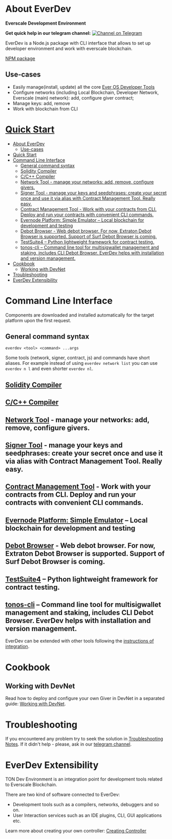 # About EverDev

**Everscale Development Environment**

**Get quick help in our telegram channel:**
[![Channel on Telegram](https://img.shields.io/badge/chat-on%20telegram-9cf.svg)](https://t.me/ever\_sdk)

EverDev is a Node.js package with CLI interface that allows to set up developer environment and work with everscale blockchain. 

[NPM package](https://www.npmjs.com/package/everdev)

## Use-cases

* Easily manage(install, update) all the core [Ever OS Developer Tools](https://everos.dev)
* Configure networks (including Local Blockchain, Developer Network, Everscale (main) network): add, configure giver contract;
* Manage keys: add, remove
* Work with blockchain from CLI
  
# [Quick Start](docs/guides/quick-start.md)

- [About EverDev](#about-everdev)
  - [Use-cases](#use-cases)
- [Quick Start](#quick-start)
- [Command Line Interface](#command-line-interface)
  - [General command syntax](#general-command-syntax)
  - [Solidity Compiler](#solidity-compiler)
  - [C/C++ Compiler](#cc-compiler)
  - [Network Tool - manage your networks: add, remove, configure givers.](#network-tool---manage-your-networks-add-remove-configure-givers)
  - [Signer Tool - manage your keys and seedphrases: create your secret once and use it via alias with Contract Management Tool. Really easy.](#signer-tool---manage-your-keys-and-seedphrases-create-your-secret-once-and-use-it-via-alias-with-contract-management-tool-really-easy)
  - [Contract Management Tool - Work with your contracts from CLI. Deploy and run your contracts with convenient CLI commands.](#contract-management-tool---work-with-your-contracts-from-cli-deploy-and-run-your-contracts-with-convenient-cli-commands)
  - [Evernode Platform: Simple Emulator – Local blockchain for development and testing](#evernode-platform-simple-emulator--local-blockchain-for-development-and-testing)
  - [Debot Browser - Web debot browser. For now, Extraton Debot Browser is supported. Support of Surf Debot Browser is coming.](#debot-browser---web-debot-browser-for-now-extraton-debot-browser-is-supported-support-of-surf-debot-browser-is-coming)
  - [TestSuite4 – Python lightweight framework for contract testing.](#testsuite4--python-lightweight-framework-for-contract-testing)
  - [tonos-cli – Command line tool for multisigwallet management and staking, includes CLI Debot Browser. EverDev helps with installation and version management.](#tonos-cli--command-line-tool-for-multisigwallet-management-and-staking-includes-cli-debot-browser-everdev-helps-with-installation-and-version-management)
- [Cookbook](#cookbook)
  - [Working with DevNet](#working-with-devnet)
- [Troubleshooting](#troubleshooting)
- [EverDev Extensibility](#everdev-extensibility)

# Command Line Interface

Components are downloaded and installed automatically for the target platform upon the first request.

## General command syntax

```shell
everdev <tool> <command> ...args
```

Some tools (network, signer, contract, js) and commands have short aliases. For example instead of using `everdev network list` you can use `everdev n l` and even shorter `everdev nl`.

## [Solidity Compiler](docs/command-line-interface/solidity.md)
## [C/C++ Compiler](docs/command-line-interface/c.md)
## [Network Tool](docs/command-line-interface/network-tool.md) - manage your networks: add, remove, configure givers.
## [Signer Tool](docs/command-line-interface/signer-tool.md) - manage your keys and seedphrases: create your secret once and use it via alias with Contract Management Tool. Really easy.
##  [Contract Management Tool](docs/command-line-interface/contract-management.md) - Work with your contracts from CLI. Deploy and run your contracts with convenient CLI commands.

## [Evernode Platform: Simple Emulator](docs/command-line-interface/evernode-platform-startup-edition-se.md) – Local blockchain for development and testing
## [Debot Browser](docs/command-line-interface/debrowser.md) - Web debot browser. For now, Extraton Debot Browser is supported. Support of Surf Debot Browser is coming.
## [TestSuite4](docs/command-line-interface/testsuite4.md) – Python lightweight framework for contract testing.
## [tonos-cli](https://github.com/tonlabs/tonos-cli) – Command line tool for multisigwallet management and staking, includes CLI Debot Browser. EverDev helps with installation and version management.

EverDev can be extended with other tools following the [instructions of integration](#everdev-extensibility).


# Cookbook
## Working with DevNet

Read how to deploy and configure your own Giver in DevNet in a separated guide: [Working with DevNet](docs/guides/work-with-devnet.md).

# Troubleshooting

If you encountered any problem try to seek the solution in [Troubleshooting Notes](docs/troubleshooting.md). If it didn't help - please, ask in our [telegram channel](https://t.me/ever\_sdk).

# EverDev Extensibility

TON Dev Environment is an integration point for development tools related to Everscale Blockchain.

There are two kind of software connected to EverDev:

* Development tools such as a compilers, networks, debuggers and so on.
* User Interaction services such as an IDE plugins, CLI, GUI applications etc.

Learn more about creating your own controller: [Creating Controller](docs/guides/creating-controller.md)
